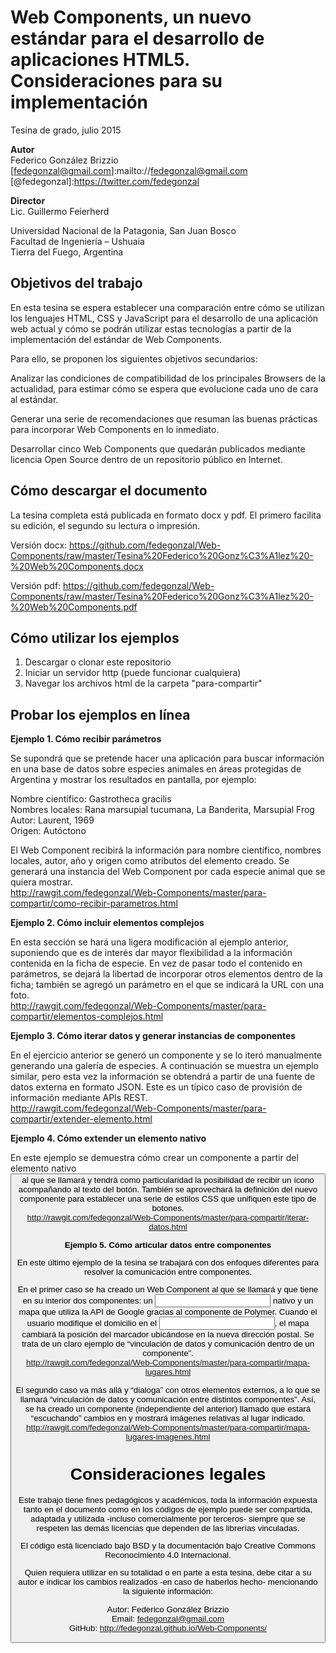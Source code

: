 # Web Components, un nuevo estándar para el desarrollo de aplicaciones HTML5. Consideraciones para su implementación

Tesina de grado, julio 2015

**Autor**  
Federico González Brizzio  
[fedegonzal@gmail.com]:mailto://fedegonzal@gmail.com
[@fedegonzal]:https://twitter.com/fedegonzal

**Director**  
Lic. Guillermo Feierherd 

Universidad Nacional de la Patagonia, San Juan Bosco  
Facultad de Ingeniería – Ushuaia  
Tierra del Fuego, Argentina

## Objetivos del trabajo

En esta tesina se espera establecer una comparación entre cómo se utilizan los lenguajes HTML, CSS y JavaScript para el desarrollo de una aplicación web actual y cómo se podrán utilizar estas tecnologías a partir de la implementación del estándar de Web Components.

Para ello, se proponen los siguientes objetivos secundarios:

Analizar las condiciones de compatibilidad de los principales Browsers de la actualidad, para estimar cómo se espera que evolucione cada uno de cara al estándar.

Generar una serie de recomendaciones que resuman las buenas prácticas para incorporar Web Components en lo inmediato.

Desarrollar cinco Web Components que quedarán publicados mediante licencia Open Source dentro de un repositorio público en Internet.

## Cómo descargar el documento

La tesina completa está publicada en formato docx y pdf. El primero facilita su edición, el segundo su lectura o impresión.

Versión docx: https://github.com/fedegonzal/Web-Components/raw/master/Tesina%20Federico%20Gonz%C3%A1lez%20-%20Web%20Components.docx

Versión pdf: https://github.com/fedegonzal/Web-Components/raw/master/Tesina%20Federico%20Gonz%C3%A1lez%20-%20Web%20Components.pdf

## Cómo utilizar los ejemplos

1. Descargar o clonar este repositorio
2. Iniciar un servidor http (puede funcionar cualquiera)
3. Navegar los archivos html de la carpeta "para-compartir"

## Probar los ejemplos en línea

**Ejemplo 1. Cómo recibir parámetros**

Se supondrá que se pretende hacer una aplicación para buscar información en una base de datos sobre especies animales en áreas protegidas de Argentina y mostrar los resultados en pantalla, por ejemplo:

Nombre científico: Gastrotheca gracilis  
Nombres locales: Rana marsupial tucumana, La Banderita, Marsupial Frog  
Autor: Laurent, 1969  
Origen: Autóctono  

El Web Component recibirá la información para nombre científico, nombres locales, autor, año y origen como atributos del elemento creado. Se generará una instancia del Web Component por cada especie animal que se quiera mostrar.  
http://rawgit.com/fedegonzal/Web-Components/master/para-compartir/como-recibir-parametros.html

**Ejemplo 2. Cómo incluir elementos complejos**

En esta sección se hará una ligera modificación al ejemplo anterior, suponiendo que es de interés dar mayor flexibilidad a la información contenida en la ficha de especie. En vez de pasar todo el contenido en parámetros, se dejará la libertad de incorporar otros elementos dentro de la ficha; también se agregó un parámetro en el que se indicará la URL con una foto.  
http://rawgit.com/fedegonzal/Web-Components/master/para-compartir/elementos-complejos.html

**Ejemplo 3. Cómo iterar datos y generar instancias de componentes**

En el ejercicio anterior se generó un componente y se lo iteró manualmente generando una galería de especies. A continuación se muestra un ejemplo similar, pero esta vez la información se obtendrá a partir de una fuente de datos externa en formato JSON. Este es un típico caso de provisión de información mediante APIs REST.  
http://rawgit.com/fedegonzal/Web-Components/master/para-compartir/extender-elemento.html

**Ejemplo 4. Cómo extender un elemento nativo**

En este ejemplo se demuestra cómo crear un componente a partir del elemento nativo <button> al que se llamará <button-extended> y tendrá como particularidad la posibilidad de recibir un ícono acompañando al texto del botón. También se aprovechará la definición del nuevo componente para establecer una serie de estilos CSS que unifiquen este tipo de botones.  
http://rawgit.com/fedegonzal/Web-Components/master/para-compartir/iterar-datos.html

**Ejemplo 5. Cómo articular datos entre componentes**  

En este último ejemplo de la tesina se trabajará con dos enfoques diferentes para resolver la comunicación entre componentes.

En el primer caso se ha creado un Web Component al que se llamará <mapa-lugares> y que tiene en su interior dos componentes: un <input> nativo y un mapa que utiliza la API de Google gracias al componente <google-map> de Polymer. Cuando el usuario modifique el domicilio en el <input>, el mapa cambiará la posición del marcador ubicándose en la nueva dirección postal. Se trata de un claro ejemplo de “vinculación de datos y comunicación dentro de un componente”.  
http://rawgit.com/fedegonzal/Web-Components/master/para-compartir/mapa-lugares.html

El segundo caso va más allá y “dialoga” con otros elementos externos, a lo que se llamará “vinculación de datos y comunicación entre distintos componentes”. Así, se ha creado un componente (independiente del anterior) llamado <imagenes-google> que estará “escuchando” cambios en <mapa-lugares> y mostrará imágenes relativas al lugar indicado.  
http://rawgit.com/fedegonzal/Web-Components/master/para-compartir/mapa-lugares-imagenes.html

# Consideraciones legales

Este trabajo tiene fines pedagógicos y académicos, toda la información expuesta tanto en el documento como en los códigos de ejemplo puede ser compartida, adaptada y utilizada -incluso comercialmente por terceros- siempre que se respeten las demás licencias que dependen de las librerías vinculadas.

El código está licenciado bajo BSD y la documentación bajo Creative Commons Reconocimiento 4.0 Internacional.

Quien requiera utilizar en su totalidad o en parte a esta tesina, debe citar a su autor e indicar los cambios realizados -en caso de haberlos hecho- mencionando la siguiente información:

Autor: Federico González Brizzio  
Email: fedegonzal@gmail.com  
GitHub: http://fedegonzal.github.io/Web-Components/  
